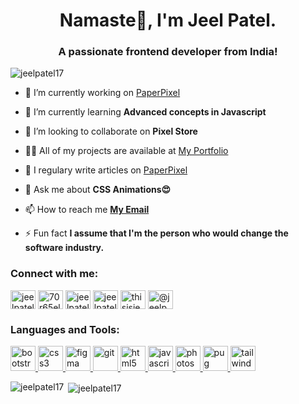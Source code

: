<h1 align="center">Namaste🙏, I'm Jeel Patel.</h1>
<h3 align="center">A passionate frontend developer from India!</h3>

<p align="left"> <img src="https://komarev.com/ghpvc/?username=jeelpatel17" alt="jeelpatel17" /> </p>

- 🔭 I’m currently working on [PaperPixel](https://github.com/jeelpatel17/paperpixel)

- 🌱 I’m currently learning **Advanced concepts in Javascript**

- 👯 I’m looking to collaborate on **Pixel Store**

- 👨‍💻 All of my projects are available at [My Portfolio](https://jeelpatel.ml)

- 📝 I regulary write articles on [PaperPixel](http://paperpixel.ml)

- 💬 Ask me about **CSS Animations😍**

- 📫 How to reach me **[My Email](mailto:jeelsardar77@gmail.com)**

- ⚡ Fun fact **I assume that I'm the person who would change the software industry.**

<p align="left">
<h3 align="left">Connect with me:</h3>
<a href="https://codepen.io/jeelpatel" target="blank"><img align="center" src="https://cdn.jsdelivr.net/npm/simple-icons@3.0.1/icons/codepen.svg" alt="jeelpatel" height="30" width="40" /></a>
<a href="https://twitter.com/70r65el" target="blank"><img align="center" src="https://cdn.jsdelivr.net/npm/simple-icons@3.0.1/icons/twitter.svg" alt="70r65el" height="30" width="40" /></a>
<a href="https://linkedin.com/in/jeelpatel17" target="blank"><img align="center" src="https://cdn.jsdelivr.net/npm/simple-icons@3.0.1/icons/linkedin.svg" alt="jeelpatel17" height="30" width="40" /></a>
<a href="https://stackoverflow.com/users/jeelpatel17" target="blank"><img align="center" src="https://cdn.jsdelivr.net/npm/simple-icons@3.0.1/icons/stackoverflow.svg" alt="jeelpatel17" height="30" width="40" /></a>
<a href="https://instagram.com/jeelpatel.js" target="blank"><img align="center" src="https://cdn.jsdelivr.net/npm/simple-icons@3.0.1/icons/instagram.svg" alt="thisisjeelpatel" height="30" width="40" /></a>
<a href="https://medium.com/@jeelpatel17" target="blank"><img align="center" src="https://cdn.jsdelivr.net/npm/simple-icons@3.0.1/icons/medium.svg" alt="@jeelpatel17" height="30" width="40" /></a>
</p>

<h3 align="left">Languages and Tools:</h3>
<p align="left"> 
  <a href="https://getbootstrap.com" target="_blank"> <img src="https://devicons.github.io/devicon/devicon.git/icons/bootstrap/bootstrap-plain.svg" alt="bootstrap" width="40" height="40"/> </a>
  <a href="https://www.w3schools.com/css/" target="_blank"> <img src="https://devicons.github.io/devicon/devicon.git/icons/css3/css3-original-wordmark.svg" alt="css3" width="40" height="40"/> </a>
  <a href="https://www.figma.com/" target="_blank"> <img src="https://www.vectorlogo.zone/logos/figma/figma-icon.svg" alt="figma" width="40" height="40"/> </a>
  <a href="https://git-scm.com/" target="_blank"> <img src="https://www.vectorlogo.zone/logos/git-scm/git-scm-icon.svg" alt="git" width="40" height="40"/> </a>
  <a href="https://www.w3.org/html/" target="_blank"> <img src="https://devicons.github.io/devicon/devicon.git/icons/html5/html5-original-wordmark.svg" alt="html5" width="40" height="40"/> </a> 
  <a href="https://developer.mozilla.org/en-US/docs/Web/JavaScript" target="_blank"> <img src="https://devicons.github.io/devicon/devicon.git/icons/javascript/javascript-original.svg" alt="javascript" width="40" height="40"/> </a>
<a href="https://www.photoshop.com/en" target="_blank"> <img src="https://devicons.github.io/devicon/devicon.git/icons/photoshop/photoshop-plain.svg" alt="photoshop" width="40" height="40"/> </a> <a href="https://pugjs.org" target="_blank"> <img src="https://cdn.worldvectorlogo.com/logos/pug.svg" alt="pug" width="40" height="40"/> </a>
<a href="https://tailwindcss.com/" target="_blank"> <img src="https://www.vectorlogo.zone/logos/tailwindcss/tailwindcss-icon.svg" alt="tailwind" width="40" height="40"/> </a> </p>

<p><img align="left" src="https://github-readme-stats.vercel.app/api/top-langs/?username=jeelpatel17&layout=compact" alt="jeelpatel17" /></p>

<p>&nbsp;<img align="center" src="https://github-readme-stats.vercel.app/api?username=jeelpatel17&show_icons=true" alt="jeelpatel17" /></p>
